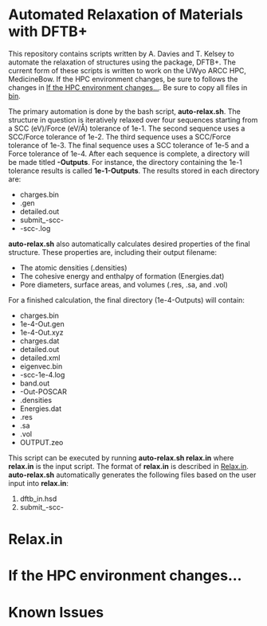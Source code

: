 # Automated Relaxation of Materials with DFTB+
This repository contains scripts written by A. Davies and T. Kelsey to automate the relaxation of structures using the package, DFTB+. The current form of these scripts is written to work on the UWyo ARCC HPC, MedicineBow. If the HPC environment changes, be sure to follows the changes in [If the HPC environment changes...](#if-the-hpc-environment-changes). Be sure to copy all files in [bin](https://github.com/ADavies2/Auto-DFTB-Relax/tree/main/bin).

The primary automation is done by the bash script, **auto-relax.sh**. The structure in question is iteratively relaxed over four sequences starting from a SCC (eV)/Force (eV/Å) tolerance of 1e-1. The second sequence uses a SCC/Force tolerance of 1e-2. The third sequence uses a SCC/Force tolerance of 1e-3. The final sequence uses a SCC tolerance of 1e-5 and a Force tolerance of 1e-4. After each sequence is complete, a directory will be made titled **<tolerance>-Outputs**. For instance, the directory containing the 1e-1 tolerance results is called **1e-1-Outputs**. The results stored in each directory are:
- charges.bin
- <tolerance>.gen
- detailed.out
- submit_<COF>-scc-<tolerance>
- <COF>-scc-<tolerance>.log

**auto-relax.sh** also automatically calculates desired properties of the final structure. These properties are, including their output filename:
- The atomic densities (<COF>.densities)
- The cohesive energy and enthalpy of formation (Energies.dat)
- Pore diameters, surface areas, and volumes (<COF>.res, <COF>.sa, and <COF>.vol)

For a finished calculation, the final directory (1e-4-Outputs) will contain:
- charges.bin
- 1e-4-Out.gen
- 1e-4-Out.xyz
- charges.dat 
- detailed.out
- detailed.xml 
- eigenvec.bin
- <COF>-scc-1e-4.log
- band.out 
- <COF>-Out-POSCAR
- <COF>.densities
- Energies.dat
- <COF>.res
- <COF>.sa
- <COF>.vol
- OUTPUT.zeo

This script can be executed by running **auto-relax.sh relax.in** where **relax.in** is the input script. The format of **relax.in** is described in [Relax.in](#relaxin). **auto-relax.sh** automatically generates the following files based on the user input into **relax.in**:
1. dftb_in.hsd 
2. submit_<COF>-scc-<TOL>

# Relax.in

# If the HPC environment changes...

# Known Issues
